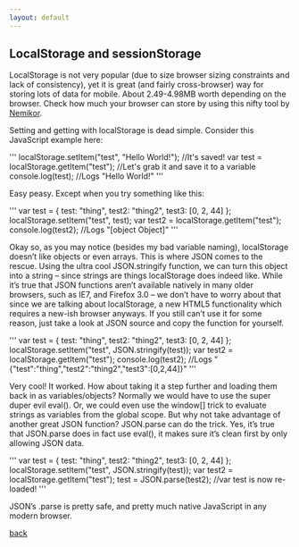 ```yaml
---
layout: default
---
```


## LocalStorage and sessionStorage

LocalStorage is not very popular (due to size browser sizing constraints and lack of consistency), yet it is great (and fairly cross-browser) way for storing lots of data for mobile. About 2.49-4.98MB worth depending on the browser. Check how much your browser can store by using this nifty tool by [Nemikor](http://dev-test.nemikor.com/web-storage/support-test/).

Setting and getting with localStorage is dead simple. Consider this JavaScript example here:

'''
localStorage.setItem("test", "Hello World!"); //It's saved!
var test = localStorage.getItem("test"); //Let's grab it and save it to a variable
console.log(test); //Logs "Hello World!"
'''

Easy peasy. Except when you try something like this:

'''
​var test = { test: "thing", test2: "thing2", test3: [0, 2, 44] }​​​​​​​;
localStorage.setItem("test", test);
var test2 = localStorage.getItem("test");
console.log(test2); //Logs "[object Object]"
'''

Okay so, as you may notice (besides my bad variable naming), localStorage doesn’t like objects or even arrays. This is where JSON comes to the rescue. Using the ultra cool JSON.stringify function, we can turn this object into a string – since strings are things localStorage does indeed like. While it’s true that JSON functions aren’t available natively in many older browsers, such as IE7, and Firefox 3.0 – we don’t have to worry about that since we are talking about localStorage, a new HTML5 functionality which requires a new-ish browser anyways. If you still can’t use it for some reason, just take a look at JSON source and copy the function for yourself.

'''
​var test = { test: "thing", test2: "thing2", test3: [0, 2, 44] }​​​​​​​;
localStorage.setItem("test", JSON.stringify(test));
var test2 = localStorage.getItem("test");
console.log(test2); //Logs "{"test":"thing","test2":"thing2","test3":[0,2,44]}"
'''

Very cool! It worked. How about taking it a step further and loading them back in as variables/objects? Normally we would have to use the super duper evil eval(). Or, we could even use the window[] trick to evaluate strings as variables from the global scope. But why not take advantage of another great JSON function? JSON.parse can do the trick. Yes, it’s true that JSON.parse does in fact use eval(), it makes sure it’s clean first by only allowing JSON data.

'''
​var test = { test: "thing", test2: "thing2", test3: [0, 2, 44] }​​​​​​​;
localStorage.setItem("test", JSON.stringify(test));
var test2 = localStorage.getItem("test");
test = JSON.parse(test2); //var test is now re-loaded!
'''

JSON’s .parse is pretty safe, and pretty much native JavaScript in any modern browser.



[back](./)
